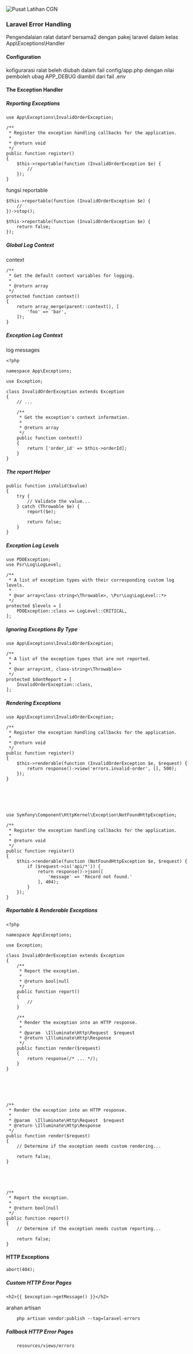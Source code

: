 ![Pusat Latihan CGN](../../assets/images/cgnbulat.png)

### Laravel Error Handling

Pengendalaian ralat datanf bersama2 dengan pakej laravel dalam kelas App\Exceptions\Handler

#### Configuration

kofigurarasi ralat beleh diubah dalam fail config/app.php dengan nilai pemboleh ubag APP_DEBUG diambil dari fail .env


#### The Exception Handler

##### Reporting Exceptions

	use App\Exceptions\InvalidOrderException;
	 
	/**
	 * Register the exception handling callbacks for the application.
	 *
	 * @return void
	 */
	public function register()
	{
	    $this->reportable(function (InvalidOrderException $e) {
	        //
	    });
	}
	

fungsi reportable

	$this->reportable(function (InvalidOrderException $e) {
	    //
	})->stop();
	 
	$this->reportable(function (InvalidOrderException $e) {
	    return false;
	});
	

##### Global Log Context

context

	/**
	 * Get the default context variables for logging.
	 *
	 * @return array
	 */
	protected function context()
	{
	    return array_merge(parent::context(), [
	        'foo' => 'bar',
	    ]);
	}

##### Exception Log Context

log messages

	<?php
	 
	namespace App\Exceptions;
	 
	use Exception;
	 
	class InvalidOrderException extends Exception
	{
	    // ...
	 
	    /**
	     * Get the exception's context information.
	     *
	     * @return array
	     */
	    public function context()
	    {
	        return ['order_id' => $this->orderId];
	    }
	}
	

##### The report Helper

	public function isValid($value)
	{
	    try {
	        // Validate the value...
	    } catch (Throwable $e) {
	        report($e);
	 
	        return false;
	    }
	}
	

##### Exception Log Levels

	use PDOException;
	use Psr\Log\LogLevel;
	 
	/**
	 * A list of exception types with their corresponding custom log levels.
	 *
	 * @var array<class-string<\Throwable>, \Psr\Log\LogLevel::*>
	 */
	protected $levels = [
	    PDOException::class => LogLevel::CRITICAL,
	];
	

##### Ignoring Exceptions By Type

	use App\Exceptions\InvalidOrderException;
	 
	/**
	 * A list of the exception types that are not reported.
	 *
	 * @var array<int, class-string<\Throwable>>
	 */
	protected $dontReport = [
	    InvalidOrderException::class,
	];
	

##### Rendering Exceptions


	use App\Exceptions\InvalidOrderException;
	 
	/**
	 * Register the exception handling callbacks for the application.
	 *
	 * @return void
	 */
	public function register()
	{
	    $this->renderable(function (InvalidOrderException $e, $request) {
	        return response()->view('errors.invalid-order', [], 500);
	    });
	}
	





	use Symfony\Component\HttpKernel\Exception\NotFoundHttpException;
	 
	/**
	 * Register the exception handling callbacks for the application.
	 *
	 * @return void
	 */
	public function register()
	{
	    $this->renderable(function (NotFoundHttpException $e, $request) {
	        if ($request->is('api/*')) {
	            return response()->json([
	                'message' => 'Record not found.'
	            ], 404);
	        }
	    });
	}
	

##### Reportable & Renderable Exceptions

	<?php
	 
	namespace App\Exceptions;
	 
	use Exception;
	 
	class InvalidOrderException extends Exception
	{
	    /**
	     * Report the exception.
	     *
	     * @return bool|null
	     */
	    public function report()
	    {
	        //
	    }
	 
	    /**
	     * Render the exception into an HTTP response.
	     *
	     * @param  \Illuminate\Http\Request  $request
	     * @return \Illuminate\Http\Response
	     */
	    public function render($request)
	    {
	        return response(/* ... */);
	    }
	}
	





	/**
	 * Render the exception into an HTTP response.
	 *
	 * @param  \Illuminate\Http\Request  $request
	 * @return \Illuminate\Http\Response
	 */
	public function render($request)
	{
	    // Determine if the exception needs custom rendering...
	 
	    return false;
	}
	




	/**
	 * Report the exception.
	 *
	 * @return bool|null
	 */
	public function report()
	{
	    // Determine if the exception needs custom reporting...
	 
	    return false;
	}
	

#### HTTP Exceptions

	abort(404);
	

##### Custom HTTP Error Pages

	<h2>{{ $exception->getMessage() }}</h2>
	
arahan artisan

		php artisan vendor:publish --tag=laravel-errors
		
	
##### Fallback HTTP Error Pages

		resources/views/errors
		
